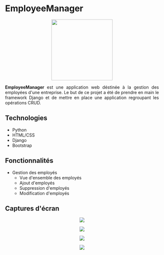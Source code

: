 # EmployeeManager

<p align="center">
  <img width="200" height="200" width="" height=""src="https://user-images.githubusercontent.com/48489202/143693246-dd1a9fe6-ffcd-4b3d-aad1-51395d31223b.png">
</p>
<p align="justify">
<b>EmployeeManager</b> est une application web déstinée à la gestion des employées d'une entreprise. Le but de ce projet a été de prendre en main le framework Django et de mettre en place une application regroupant les opérations CRUD.
</p>

## Technologies
* Python
* HTML/CSS
* Django
* Bootstrap
	
## Fonctionnalités
- Gestion des employés
  - Vue d'ensemble des employés
  - Ajout d'employés
  - Suppression d'employés
  - Modification d'employés
 
## Captures d'écran
<p align="center">
	<img src="https://user-images.githubusercontent.com/48489202/152552926-bc2cc73d-f768-41c3-b4d1-03bbca688781.png">
</p>
<p align="center">
	<img src="https://user-images.githubusercontent.com/48489202/152553169-a7bf94fc-51a5-43b3-a919-2e1c49e5a6e0.png">
</p>
<p align="center">
	<img src="https://user-images.githubusercontent.com/48489202/152553355-de143dec-b541-4765-bdc4-20dee6d43097.png">
</p>
<p align="center">
	<img src="https://user-images.githubusercontent.com/48489202/152553546-32d65d55-2bc7-4bfc-a2d2-fa152f884fac.png">
</p>
